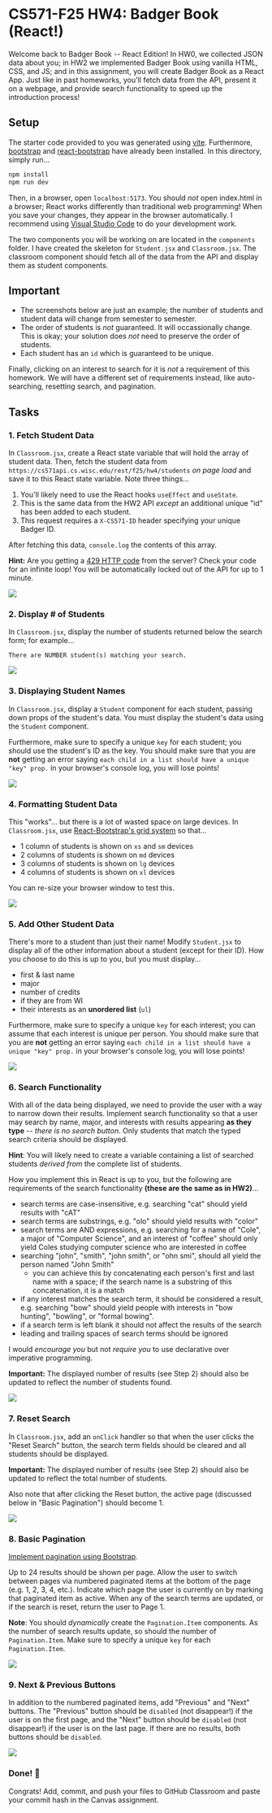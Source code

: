 # CS571-F25 HW4: Badger Book (React!)

Welcome back to Badger Book -- React Edition! In HW0, we collected JSON data about you; in HW2 we implemented Badger Book using vanilla HTML, CSS, and JS; and in this assignment, you will create Badger Book as a React App. Just like in past homeworks, you'll fetch data from the API, present it on a webpage, and provide search functionality to speed up the introduction process!

## Setup

The starter code provided to you was generated using [vite](https://vitejs.dev/guide/). Furthermore, [bootstrap](https://www.npmjs.com/package/bootstrap) and [react-bootstrap](https://www.npmjs.com/package/react-bootstrap) have already been installed. In this directory, simply run...

```bash
npm install
npm run dev
```

Then, in a browser, open `localhost:5173`. You should *not* open index.html in a browser; React works differently than traditional web programming! When you save your changes, they appear in the browser automatically. I recommend using [Visual Studio Code](https://code.visualstudio.com/) to do your development work.

The two components you will be working on are located in the `components` folder. I have created the skeleton for `Student.jsx` and `Classroom.jsx`. The classroom component should fetch all of the data from the API and display them as student components.

## Important
 - The screenshots below are just an example; the number of students and student data will change from semester to semester.
 - The order of students is *not* guaranteed. It will occassionally change. This is okay; your solution does *not* need to preserve the order of students.
 - Each student has an `id` which is guaranteed to be unique.

Finally, clicking on an interest to search for it is *not* a requirement of this homework. We will have a different set of requirements instead, like auto-searching, resetting search, and pagination.

## Tasks

### 1. Fetch Student Data

In `Classroom.jsx`, create a React state variable that will hold the array of student data. Then, fetch the student data from `https://cs571api.cs.wisc.edu/rest/f25/hw4/students` *on page load* and save it to this React state variable. Note three things...
 1. You'll likely need to use the React hooks `useEffect` and `useState`.
 2. This is the same data from the HW2 API *except* an additional unique "id" has been added to each student.
 3. This request requires a `X-CS571-ID` header specifying your unique Badger ID.
 
After fetching this data, `console.log` the contents of this array.

**Hint:** Are you getting a [429 HTTP code](https://developer.mozilla.org/en-US/docs/Web/HTTP/Status/429) from the server? Check your code for an infinite loop! You will be automatically locked out of the API for up to 1 minute.

![](_figures/step1.png)

### 2. Display # of Students

In `Classroom.jsx`, display the number of students returned below the search form; for example...

```
There are NUMBER student(s) matching your search.
```

![](_figures/step2.png)

### 3. Displaying Student Names

In `Classroom.jsx`, display a `Student` component for each student, passing down props of the student's data. You must display the student's data using the `Student` component.

Furthermore, make sure to specify a unique `key` for each student; you should use the student's ID as the key. You should make sure that you are **not** getting an error saying `each child in a list should have a unique "key" prop.` in your browser's console log, you will lose points!

![](_figures/step3.png)

### 4. Formatting Student Data

This "works"... but there is a lot of wasted space on large devices. In `Classroom.jsx`, use [React-Bootstrap's grid system](https://react-bootstrap.github.io/layout/grid/) so that...
 - 1 column of students is shown on `xs` and `sm` devices
 - 2 columns of students is shown on `md` devices
 - 3 columns of students is shown on `lg` devices
 - 4 columns of students is shown on `xl` devices

You can re-size your browser window to test this.

![](_figures/step4.png)

### 5. Add Other Student Data

There's more to a student than just their name! Modify `Student.jsx` to display all of the other information about a student (except for their ID). How you choose to do this is up to you, but you must display...
 - first & last name
 - major
 - number of credits
 - if they are from WI
 - their interests as an **unordered list** (`ul`)


Furthermore, make sure to specify a unique `key` for each interest; you can assume that each interest is unique per person. You should make sure that you are **not** getting an error saying `each child in a list should have a unique "key" prop.` in your browser's console log, you will lose points!

![](_figures/step5.png)

### 6. Search Functionality

With all of the data being displayed, we need to provide the user with a way to narrow down their results. Implement search functionality so that a user may search by name, major, and interests with results appearing **as they type**  -- *there is no search button*. Only students that match the typed search criteria should be displayed.

**Hint**: You will likely need to create a variable containing a list of searched students *derived from* the complete list of students.

How you implement this in React is up to you, but the following are requirements of the search functionality **(these are the same as in HW2)**...
 - search terms are case-insensitive, e.g. searching "cat" should yield results with "cAT"
 - search terms are substrings, e.g. "olo" should yield results with "color"
 - search terms are AND expressions, e.g. searching for a name of "Cole", a major of "Computer Science", and an interest of "coffee" should only yield Coles studying computer science who are interested in coffee
 - searching "john", "smith", "john smith", or "ohn smi", should all yield the person named "John Smith"
   - you can achieve this by concatenating each person's first and last name with a space; if the search name is a substring of this concatenation, it is a match
 - if any interest matches the search term, it should be considered a result, e.g. searching "bow" should yield people with interests in "bow hunting", "bowling", or "formal bowing".
 - if a search term is left blank it should not affect the results of the search
 - leading and trailing spaces of search terms should be ignored


I would *encourage you* but not *require you* to use declarative over imperative programming.

**Important:** The displayed number of results (see Step 2) should also be updated to reflect the number of students found.

![](_figures/step6.png)

### 7. Reset Search

In `Classroom.jsx`, add an `onClick` handler so that when the user clicks the "Reset Search" button, the search term fields should be cleared and all students should be displayed.

**Important:** The displayed number of results (see Step 2) should also be updated to reflect the total number of students.

Also note that after clicking the Reset button, the active page (discussed below in "Basic Pagination") should become 1. 

![](_figures/step7.png)

### 8. Basic Pagination

[Implement pagination using Bootstrap](https://react-bootstrap.netlify.app/docs/components/pagination/).

Up to 24 results should be shown per page. Allow the user to switch between pages via numbered paginated items at the bottom of the page (e.g. 1, 2, 3, 4, etc.). Indicate which page the user is currently on by marking that paginated item as active. When any of the search terms are updated, or if the search is reset, return the user to Page 1.

**Note**: You should *dynamically* create the `Pagination.Item` components. As the number of search results update, so should the number of `Pagination.Item`. Make sure to specify a unique `key` for each `Pagination.Item`.

![](_figures/step8.png)

### 9. Next & Previous Buttons

In addition to the numbered paginated items, add "Previous" and "Next" buttons. The "Previous" button should be `disabled` (not disappear!) if the user is on the first page, and the "Next" button should be `disabled` (not disappear!) if the user is on the last page. If there are no results, both buttons should be `disabled`.

![](_figures/step9.png)

### Done! 🥳

Congrats! Add, commit, and push your files to GitHub Classroom and paste your commit hash in the Canvas assignment.
